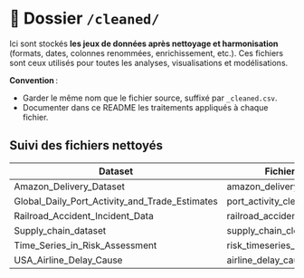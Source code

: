 # 🧹 Dossier `/cleaned/`

Ici sont stockés **les jeux de données après nettoyage et harmonisation** (formats, dates, colonnes renommées, enrichissement, etc.).
Ces fichiers sont ceux utilisés pour toutes les analyses, visualisations et modélisations.

**Convention** :
- Garder le même nom que le fichier source, suffixé par `_cleaned.csv`.
- Documenter dans ce README les traitements appliqués à chaque fichier.

## Suivi des fichiers nettoyés

| Dataset                    | Fichier nettoyé                      | script utilisé |
|----------------------------|--------------------------------------|----------------|
| Amazon_Delivery_Dataset            | amazon_delivery_cleaned.csv          | EDA_Amazon_Delivery_Dataset.ipynb  |
| Global_Daily_Port_Activity_and_Trade_Estimates | port_activity_cleaned.csv            | [à compléter]  |
| Railroad_Accident_Incident_Data | railroad_accident_cleaned.csv      | EDA_Railroad_Accident_Incident_Data.ipynb  |
| Supply_chain_dataset       | supply_chain_cleaned.csv     | EDA_Supply_chain_dataset.ipynb  |
| Time_Series_in_Risk_Assessment| risk_timeseries_train_cleaned.csv    | [à compléter]  |
| USA_Airline_Delay_Cause    | airline_delay_cause_cleaned.csv      | EDA_Airline_Delay_Cause.ipynb  |
